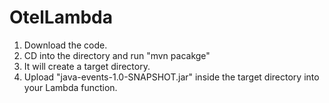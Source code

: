 # OtelLambda

1. Download the code.
2. CD into the directory and run "mvn pacakge"
3. It will create a target directory.
4. Upload "java-events-1.0-SNAPSHOT.jar" inside the target directory into your Lambda function.
